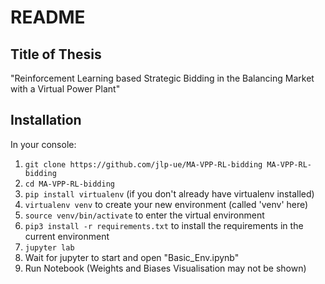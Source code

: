 # README

## Title of Thesis

"Reinforcement Learning based Strategic Bidding in the Balancing Market with a Virtual Power Plant"

## Installation 

In your console: 

1. ```git clone https://github.com/jlp-ue/MA-VPP-RL-bidding MA-VPP-RL-bidding ```
2. ```cd MA-VPP-RL-bidding```
3. ```pip install virtualenv```      (if you don't already have virtualenv installed)
4. ```virtualenv venv```             to create your new environment (called 'venv' here)
5. ```source venv/bin/activate```    to enter the virtual environment
6. ```pip3 install -r requirements.txt``` to install the requirements in the current environment
7. ```jupyter lab```
8. Wait for jupyter to start and open "Basic_Env.ipynb"
9. Run Notebook (Weights and Biases Visualisation may not be shown)